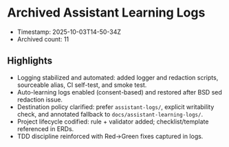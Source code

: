 # Archived Assistant Learning Logs

- Timestamp: 2025-10-03T14-50-34Z
- Archived count: 11

## Highlights

- Logging stabilized and automated: added logger and redaction scripts, sourceable alias, CI self-test, and smoke test.
- Auto-learning logs enabled (consent-based) and restored after BSD sed redaction issue.
- Destination policy clarified: prefer `assistant-logs/`, explicit writability check, and annotated fallback to `docs/assistant-learning-logs/`.
- Project lifecycle codified: rule + validator added; checklist/template referenced in ERDs.
- TDD discipline reinforced with Red→Green fixes captured in logs.
